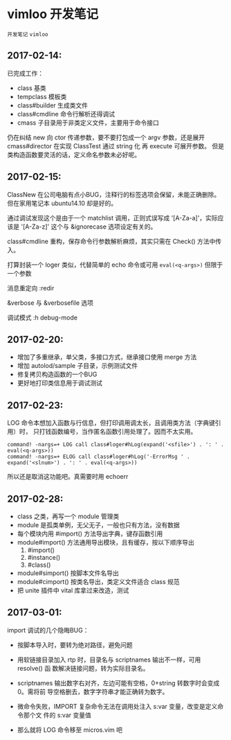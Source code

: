 # vimloo 开发笔记
`开发笔记` `vimloo`

## 2017-02-14:
已完成工作：
* class 基类
* tempclass 模板类
* class#builder 生成类文件
* class#cmdline 命令行解析还得调试
* cmass 子目录用于非类定义文件，主要用于命令接口

仍在纠结 new 向 ctor 传递参数，要不要打包成一个 argv 参数，还是展开
cmass#director 在实现 ClassTest 通过 string 化 再 execute 可展开参数。
但是类构造函数要灵活的话，定义命名参数未必好呢。

## 2017-02-15:
ClassNew 在公司电脑有点小BUG，注释行的标签选项会保留，未能正确删除。
但在家用笔记本 ubuntu14.10 却是好的。

通过调试发现这个是由于一个 matchlist 调用，正则式误写成 '[A-Za-a]'，实际应该是
'[A-Za-z]' 这个与 &ignorecase 选项设定有关的。

class#cmdline 重构，保存命令行参数解析麻烦，其实只需在 Check() 方法中传入。

打算封装一个 loger 类似，代替简单的 echo
命令或可用 `eval(<q-args>)` 但限于一个参数

消息重定向 :redir

&verbose 与 &verbosefile 选项

调试模式 :h debug-mode

## 2017-02-20:
* 增加了多重继承，单父类，多接口方式，继承接口使用 merge 方法
* 增加 autolod/sample 子目录，示例测试文件
* 修复拷贝构造函数的一个BUG
* 更好地打印类信息用于调试测试

## 2017-02-23:
LOG 命令本想加入函数与行信息，但打印调用调太长，且调用类方法（字典键引用）时，
只打钱函数编号，当作匿名函数引用处理了。因而不太实用。
```
command! -nargs=+ LOG call class#loger#hLog(expand('<sfile>') . ': ' . eval(<q-args>))
command! -nargs=+ ELOG call class#loger#hLog('-ErrorMsg ' . expand('<slnum>') . ': ' . eval(<q-args>))
```
所以还是取消这功能吧。真需要时用 echoerr

## 2017-02-28:

* class 之类，再写一个 module 管理类
* module 是孤类单例，无父无子，一般也只有方法，没有数据
* 每个模块内用 #import() 方法导出字典，键存函数引用
* module#import() 方法通用导出模块，且有缓存，按以下顺序导出
  1. #import()
  2. #instance()
  3. #class()
* module#simport() 按脚本文件名导出
* module#cimport() 按类名导出，类定义文件适合 class 规范
* 把 unite 插件中 vital 库拿过来改造，测试

## 2017-03-01:

import 调试的几个隐晦BUG：
* 按脚本导入时，要转为绝对路径，避免问题
* 用软链接目录加入 rtp 时，目录名与 scriptnames 输出不一样，可用 resolve() 函
  数解决链接问题，转为实际目录名。
* scriptnames 输出数字右对齐，左边可能有空格，0+string 转数字时会变成0。需将前
  导空格删去，数字字符串才能正确转为数字。

* 微命令失败，IMPORT 复杂命令无法在调用处注入 s:var 变量，改变是定义命令那个文
  件的 s:var 变量值
* 那么就将 LOG 命令移至 micros.vim 吧
